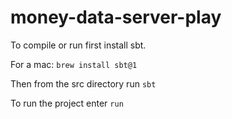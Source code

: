 # money-data-server-play

To compile or run first install sbt. 

For a mac:
`brew install sbt@1`

Then from the src directory run `sbt`

To run the project enter `run`
